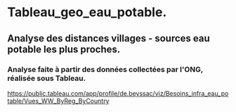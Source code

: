 # Tableau_geo_eau_potable.
## Analyse des distances villages - sources eau potable les plus proches.
### Analyse faite à partir des données collectées par l'ONG, réalisée sous Tableau.
https://public.tableau.com/app/profile/de.beyssac/viz/Besoins_infra_eau_potable/Vues_WW_ByReg_ByCountry
